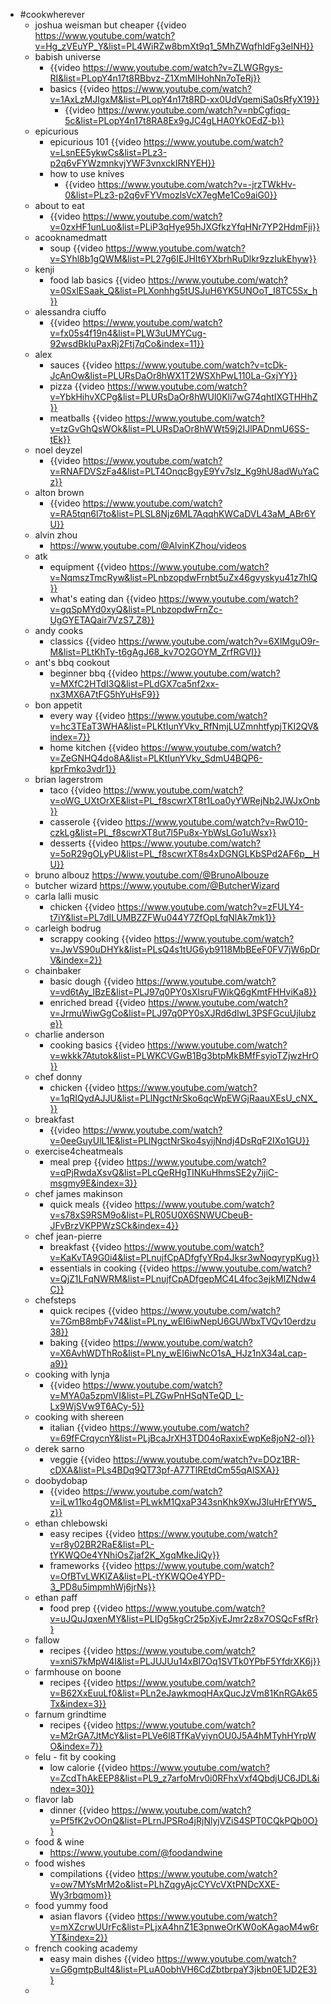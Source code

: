 - #cookwherever
	- joshua weisman but cheaper {{video https://www.youtube.com/watch?v=Hg_zVEuYP_Y&list=PL4WiRZw8bmXt9q1_5MhZWqfhIdFg3eINH}}
	- babish universe
		- {{video https://www.youtube.com/watch?v=ZLWGRgys-RI&list=PLopY4n17t8RBbvz-Z1XmMIHohNn7oTeRj}}
		- basics {{video https://www.youtube.com/watch?v=1AxLzMJIgxM&list=PLopY4n17t8RD-xx0UdVqemiSa0sRfyX19}}
			- {{video https://www.youtube.com/watch?v=nbCgfiqq-5c&list=PLopY4n17t8RA8Ex9gJC4gLHA0YkOEdZ-b}}
	- epicurious
		- epicurious 101 {{video https://www.youtube.com/watch?v=LsnEE5ykwCs&list=PLz3-p2q6vFYWzmnkvjYWF3vnxckIRNYEH}}
		- how to use knives
			- {{video https://www.youtube.com/watch?v=-jrzTWkHv-0&list=PLz3-p2q6vFYVmozlsVcX7egMe1Co9aiG0}}
	- about to eat
		- {{video https://www.youtube.com/watch?v=0zxHF1unLuo&list=PLiP3qHye95hJXGfkzYfqHNr7YP2HdmFji}}
	- acooknamedmatt
		- soup {{video https://www.youtube.com/watch?v=SYhl8b1gQWM&list=PL27g6IEJHIt6YXbrhRuDlkr9zzIukEhyw}}
	- kenji
		- food lab basics {{video https://www.youtube.com/watch?v=0SxlESaak_Q&list=PLXonhhg5tUSJuH6YK5UNOoT_I8TC5Sx_h}}
	- alessandra ciuffo
		- {{video https://www.youtube.com/watch?v=fx05s4f19n4&list=PLW3uUMYCug-92wsdBkIuPaxRj2Ftj7qCo&index=11}}
	- alex
		- sauces {{video https://www.youtube.com/watch?v=tcDk-JcAnOw&list=PLURsDaOr8hWX1T2WSXhPwL110La-GxjYY}}
		- pizza {{video https://www.youtube.com/watch?v=YbkHihvXCPg&list=PLURsDaOr8hWUl0Kli7wG74qhtIXGTHHhZ}}
		- meatballs {{video https://www.youtube.com/watch?v=tzGvGhQsWOk&list=PLURsDaOr8hWWt59j2IJlPADnmU6SS-tEk}}
	- noel deyzel
		- {{video https://www.youtube.com/watch?v=RNAFDVSzFa4&list=PLT4OnqcBgyE9Yv7slz_Kg9hU8adWuYaCz}}
	- alton brown
		- {{video https://www.youtube.com/watch?v=RA5tqn6l7to&list=PLSL8Njz6ML7AqqhKWCaDVL43aM_ABr6YU}}
	- alvin zhou
		- https://www.youtube.com/@AlvinKZhou/videos
	- atk
		- equipment {{video https://www.youtube.com/watch?v=NqmszTmcRyw&list=PLnbzopdwFrnbt5uZx46gvyskyu41z7hlQ}}
		- what's eating dan {{video https://www.youtube.com/watch?v=gqSpMYd0xyQ&list=PLnbzopdwFrnZc-UgGYETAQair7VzS7_Z8}}
	- andy cooks
		- classics {{video https://www.youtube.com/watch?v=6XlMguO9r-M&list=PLtKhTy-t6gAgJ68_kv7O2GOYM_ZrfRGVI}}
	- ant's bbq cookout
		- beginner bbq {{video https://www.youtube.com/watch?v=MXfC2HTdI3Q&list=PLdGX7ca5nf2xx-nx3MX6A7tFG5hYuHsF9}}
	- bon appetit
		- every way {{video https://www.youtube.com/watch?v=hc3TEaT3WHA&list=PLKtIunYVkv_RfNmjLUZmnhtfypjTKI2QV&index=7}}
		- home kitchen {{video https://www.youtube.com/watch?v=ZeGNHQ4do8A&list=PLKtIunYVkv_SdmU4BQP6-kprFmko3vdr1}}
	- brian lagerstrom
		- taco {{video https://www.youtube.com/watch?v=oWG_UXtOrXE&list=PL_f8scwrXT8t1Loa0yYWRejNb2JWJxOnb}}
		- casserole {{video https://www.youtube.com/watch?v=RwO10-czkLg&list=PL_f8scwrXT8ut7l5Pu8x-YbWsLGo1uWsx}}
		- desserts {{video https://www.youtube.com/watch?v=5oR29gOLyPU&list=PL_f8scwrXT8s4xDGNGLKbSPd2AF6p__HU}}
	- bruno albouz https://www.youtube.com/@BrunoAlbouze
	- butcher wizard https://www.youtube.com/@ButcherWizard
	- carla lalli music
		- chicken {{video https://www.youtube.com/watch?v=zFULY4-t7iY&list=PL7dILUMBZZFWu044Y7ZfOpLfqNlAk7mk1}}
	- carleigh bodrug
		- scrappy cooking {{video https://www.youtube.com/watch?v=JwVS90uDHYk&list=PLsQ4s1tUG6yb9118MbBEeF0FV7jW6pDrV&index=2}}
	- chainbaker
		- basic dough {{video https://www.youtube.com/watch?v=vd6tAy_IBzE&list=PLJ97q0PY0sXIsruFWikQ6gKmtFHHviKa8}}
		- enriched bread {{video https://www.youtube.com/watch?v=JrmuWiwGgCo&list=PLJ97q0PY0sXJRd6dIwL3PSFGcuUjIubze}}
	- charlie anderson
		- cooking basics {{video https://www.youtube.com/watch?v=wkkk7Atutok&list=PLWKCVGwB1Bg3btpMkBMfFsyioTZjwzHrO}}
	- chef donny
		- chicken {{video https://www.youtube.com/watch?v=1qRIQydAJJU&list=PLlNgctNrSko6qcWpEWGjRaauXEsU_cNX_}}
	- breakfast
		- {{video https://www.youtube.com/watch?v=0eeGuyUlL1E&list=PLlNgctNrSko4syijNndj4DsRqF2IXo1GU}}
	- exercise4cheatmeals
		- meal prep {{video https://www.youtube.com/watch?v=qPjRwdaXsvQ&list=PLcQeRHgTINKuHhmsSE2y7ijiC-msgmy9E&index=3}}
	- chef james makinson
		- quick meals {{video https://www.youtube.com/watch?v=s78xS9RSM9o&list=PLR05U0X6SNWUCbeuB-JFvBrzVKPPWzSCk&index=4}}
	- chef jean-pierre
		- breakfast {{video https://www.youtube.com/watch?v=KaKvTA9G0i4&list=PLnujfCpADfgfyYRp4Jksr3wNoqyrypKug}}
		- essentials in cooking {{video https://www.youtube.com/watch?v=QjZ1LFqNWRM&list=PLnujfCpADfgepMC4L4foc3ejkMIZNdw4C}}
	- chefsteps
		- quick recipes {{video https://www.youtube.com/watch?v=7GmB8mbFv74&list=PLny_wEI6iwNepU6GUWbxTVQv10erdzu38}}
		- baking {{video https://www.youtube.com/watch?v=X6AvhWDThRo&list=PLny_wEI6iwNcO1sA_HJz1nX34aLcap-a9}}
	- cooking with lynja
		- {{video https://www.youtube.com/watch?v=MYA0a5zpmVI&list=PLZGwPnHSqNTeQD_L-Lx9WjSVw9T6ACy-5}}
	- cooking with shereen
		- italian {{video https://www.youtube.com/watch?v=69fFCrqycnY&list=PLjBcaJrXH3TD04oRaxixEwpKe8joN2-ol}}
	- derek sarno
		- veggie {{video https://www.youtube.com/watch?v=DOz1BR-cDXA&list=PLs4BDq9QT73pf-A77TlREtdCm55qAlSXA}}
	- doobydobap
		- {{video https://www.youtube.com/watch?v=iLw11ko4gOM&list=PLwkM1QxaP343snKhk9XwJ3luHrEfYW5_z}}
	- ethan chlebowski
		- easy recipes {{video https://www.youtube.com/watch?v=r8y02BR2RaE&list=PL-tYKWQOe4YNhiOsZjaf2K_XgqMkeJiQy}}
		- frameworks {{video https://www.youtube.com/watch?v=OfBTvLWKlZA&list=PL-tYKWQOe4YPD-3_PD8u5impmhWj6jrNs}}
	- ethan paff
		- food prep {{video https://www.youtube.com/watch?v=uJQuJqxenMY&list=PLIDg5kgCr25pXjvEJmr2z8x7OSQcFsfRr}}
	- fallow
		- recipes {{video https://www.youtube.com/watch?v=xniS7kMpW4I&list=PLJUJUu14xBI7Oq1SVTk0YPbF5YfdrXK6j}}
	- farmhouse on boone
		- recipes {{video https://www.youtube.com/watch?v=B62XxEuuLf0&list=PLn2eJawkmoqHAxQucJzVm81KnRGAk65Tx&index=3}}
	- farnum grindtime
		- recipes {{video https://www.youtube.com/watch?v=M2rGA7JtMcY&list=PLVe6l8TfKaVyiynOU0J5A4hMTyhHYrpWO&index=7}}
	- felu - fit by cooking
		- low calorie {{video https://www.youtube.com/watch?v=ZcdThAkEEP8&list=PL9_z7arfoMrv0i0RFhxVxf4QbdjUC6JDL&index=30}}
	- flavor lab
		- dinner {{video https://www.youtube.com/watch?v=Pf5fK2vOOnQ&list=PLrnJPSRo4jRjNlyjVZiS4SPT0CQkPQb0O}}
	- food & wine
		- https://www.youtube.com/@foodandwine
	- food wishes
		- compilations {{video https://www.youtube.com/watch?v=ow7MYsMrM2o&list=PLhZqgyAjcCYVcVXtPNDcXXE-Wy3rbqmom}}
	- food yummy food
		- asian flavors {{video https://www.youtube.com/watch?v=mXZcrwUUrFc&list=PLjxA4hnZ1E3pnweOrKW0oKAgaoM4w6rYT&index=2}}
	- french cooking academy
		- easy main dishes {{video https://www.youtube.com/watch?v=G6gmtpBult4&list=PLuA0obhVH6CdZbtbrpaY3jkbn0E1JD2E3}}
	-
